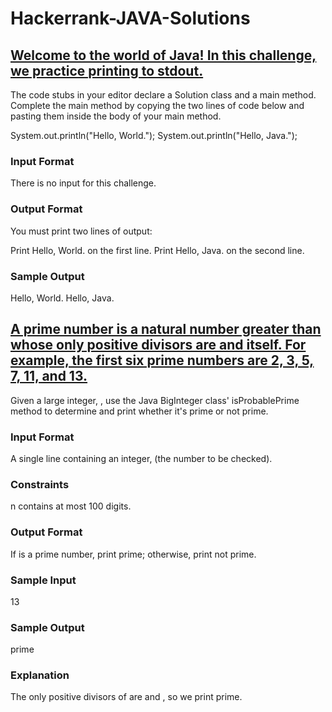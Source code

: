 # Hackerrank-JAVA-Solutions


## [Welcome to the world of Java! In this challenge, we practice printing to stdout.](Welcome-to-java.java)

The code stubs in your editor declare a Solution class and a main method. Complete the main method by copying the two lines of code below and pasting them inside the body of your main method.

System.out.println("Hello, World.");
System.out.println("Hello, Java.");
### Input Format

There is no input for this challenge.

### Output Format

You must print two lines of output:

Print Hello, World. on the first line.
Print Hello, Java. on the second line.
### Sample Output

Hello, World.
Hello, Java.


## [A prime number is a natural number greater than  whose only positive divisors are  and itself. For example, the first six prime numbers are 2, 3, 5, 7, 11, and 13.](Java-Primality-Test.java)

Given a large integer, , use the Java BigInteger class' isProbablePrime method to determine and print whether it's prime or not prime.

### Input Format

A single line containing an integer,  (the number to be checked).

### Constraints

 n contains at most 100 digits.
### Output Format

If  is a prime number, print prime; otherwise, print not prime.

### Sample Input

13
### Sample Output

prime
### Explanation

The only positive divisors of  are  and , so we print prime.
